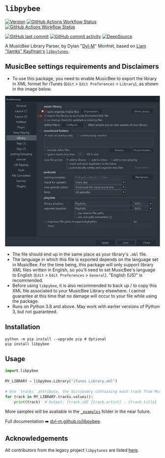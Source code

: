 # `libpybee`

[![Version](https://img.shields.io/pypi/v/libpybee?style=flat-squar&label=Version&color=yellow&logo=pypi&logoColor=yellow)](https://pypi.org/project/libpybee/)
[![GitHub Actions Workflow Status](https://img.shields.io/github/actions/workflow/status/Dyl-M/libpybee/python-publish.yml?label=Build&style=flat-square&logo=github-actions&logoColor=white)](https://github.com/Dyl-M/libpybee/actions/workflows/python-publish.yml)
[![GitHub Actions Workflow Status](https://img.shields.io/github/actions/workflow/status/Dyl-M/libpybee/test.yml?label=Tests&style=flat-square&logo=github-actions&logoColor=white)](https://github.com/Dyl-M/libpybee/actions/workflows/test.yml)

[![GitHub last commit](https://img.shields.io/github/last-commit/Dyl-M/libpybee?label=Last%20commit&style=flat-square&logo=git&logoColor=white)](https://github.com/Dyl-M/libpybee/branches)
[![GitHub commit activity](https://img.shields.io/github/commit-activity/w/Dyl-M/libpybee?label=Commit%20activity&style=flat-square&logo=git&logoColor=white)](https://github.com/Dyl-M/libpybee/branches)
[![DeepSource](https://app.deepsource.com/gh/Dyl-M/libpybee.svg/?label=active+issues&show_trend=true&token=QCUsSXrxx0Gn8hbQxa9G0KcW)](https://app.deepsource.com/gh/Dyl-M/libpybee/)

A MusicBee Library Parser, by Dylan "[Dyl-M](https://github.com/Dyl-M)" Monfret, based on [Liam "liamks" Kaufman's](http://liamkaufman.com/) [`libpytunes`](https://github.com/liamks/libpytunes).

## MusicBee settings requirements and Disclaimers

* To use this package, you need to enable MusicBee to export the library in XML format for iTunes (`Edit` > `Edit Preferences` > `Library`), as shown in the image below.

![](https://raw.githubusercontent.com/Dyl-M/libpybee/main/_media/MB_Preferences_Screenshot.jpg)

* The file should end up in the same place as your library's `.mbl` file.
* The language in which this file is exported depends on the language set in MusicBee. For the time being, this package will only support library XML files written in English, so you'll need to set MusicBee's language to English (`Edit` > `Edit Preferences` > `General`). "English (US)" is recommended.
* Before using `libpybee`, it is also recommended to back up / to copy this XML file associated to your MusicBee Library elsewhere. I cannot guarantee at this time that no damage will occur to your file while using the package.
* Runs on Python 3.8 and above. May work with earlier versions of Python 3, but not guaranteed.

## Installation

```shell
python -m pip install --upgrade pip # Optional
pip install libpybee
```

## Usage

```python
import libpybee

MY_LIBRARY = libpybee.Library("iTunes Library.xml")

# Use `tracks` attribute, the dictionary containing each track from MusicBee, to iterate over them.
for track in MY_LIBRARY.tracks.values():
    print(track)  # Output: [track.id] {track.artist} - {track.title}
```

More samples will be available in the [`_examples`](https://github.com/Dyl-M/libpybee/tree/main/_examples) folder in the near future.

Full documentation ➡️ [dyl-m.github.io/libpybee](https://dyl-m.github.io/libpybee/).

## Acknowledgements

All contributors from the legacy project `libpytunes` are listed [here](https://github.com/liamks/libpytunes/graphs/contributors).